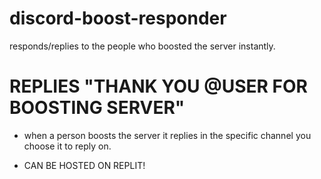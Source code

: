 # discord-boost-responder
responds/replies to the people who boosted the server instantly.

# **REPLIES "THANK YOU @USER FOR  BOOSTING SERVER"**
- when a person boosts the server it replies in the specific channel you choose it to reply on.

- CAN BE HOSTED ON REPLIT!
